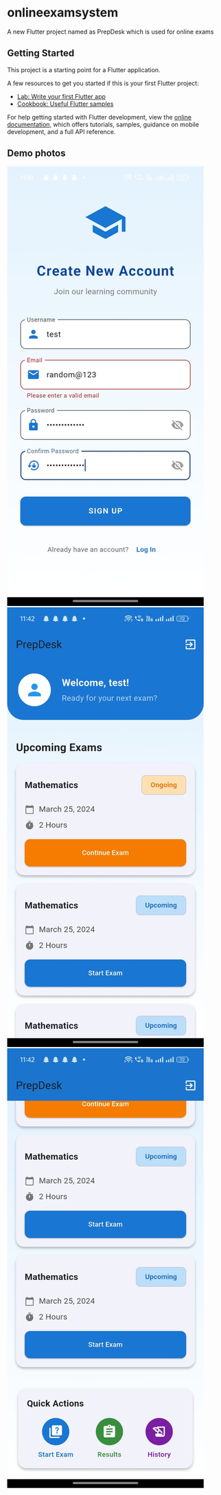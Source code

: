 # onlineexamsystem

A new Flutter project named as PrepDesk which is used for online exams

## Getting Started

This project is a starting point for a Flutter application.

A few resources to get you started if this is your first Flutter project:

- [Lab: Write your first Flutter app](https://docs.flutter.dev/get-started/codelab)
- [Cookbook: Useful Flutter samples](https://docs.flutter.dev/cookbook)

For help getting started with Flutter development, view the
[online documentation](https://docs.flutter.dev/), which offers tutorials,
samples, guidance on mobile development, and a full API reference.

## Demo photos 
![ Project demo](https://github.com/malay813/PrepDesk/blob/main/demo/WhatsApp%20Image%202025-03-06%20at%2011.44.05%20PM.jpeg)
![ Project demo](https://github.com/malay813/PrepDesk/blob/main/demo/WhatsApp%20Image%202025-03-06%20at%2011.44.06%20PM.jpeg)
![ Project demo](https://github.com/malay813/PrepDesk/blob/main/demo/WhatsApp%20Image%202025-03-06%20at%2011.44.07%20PM.jpeg)
